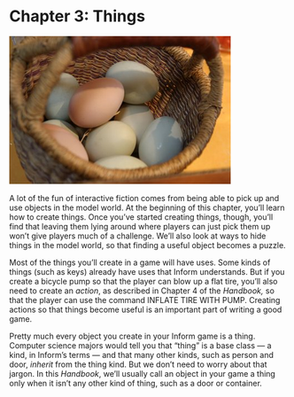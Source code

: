 # Chapter 3: Things

![](../assets/graphics10.jpg)

A lot of the fun of interactive fiction comes from being able to pick up and use objects in the model world. At the beginning of this chapter, you’ll learn how to create things. Once you’ve started creating things, though, you’ll find that leaving them lying around where players can just pick them up won’t give players much of a challenge. We’ll also look at ways to hide things in the model world, so that finding a useful object becomes a puzzle.

Most of the things you’ll create in a game will have uses. Some kinds of things (such as keys) already have uses that Inform understands. But if you create a bicycle pump so that the player can blow up a flat tire, you’ll also need to create an _action_, as described in Chapter 4 of the _Handbook,_ so that the player can use the command INFLATE TIRE WITH PUMP. Creating actions so that things become useful is an important part of writing a good game.

Pretty much every object you create in your Inform game is a thing. Computer science majors would tell you that “thing” is a base class — a kind, in Inform’s terms — and that many other kinds, such as person and door, _inherit_ from the thing kind. But we don’t need to worry about that jargon. In this _Handbook_, we’ll usually call an object in your game a thing only when it isn’t any other kind of thing, such as a door or container.
